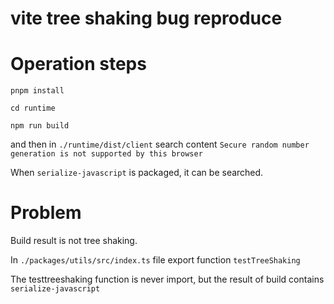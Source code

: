 # vite tree shaking bug reproduce

# Operation steps

```
pnpm install

cd runtime

npm run build
```

and then in `./runtime/dist/client` search content `Secure random number generation is not supported by this browser`

When `serialize-javascript` is packaged, it can be searched.

# Problem

Build result is not tree shaking.

In `./packages/utils/src/index.ts` file export function `testTreeShaking`

The testtreeshaking function is never import, but the result of build contains `serialize-javascript`
